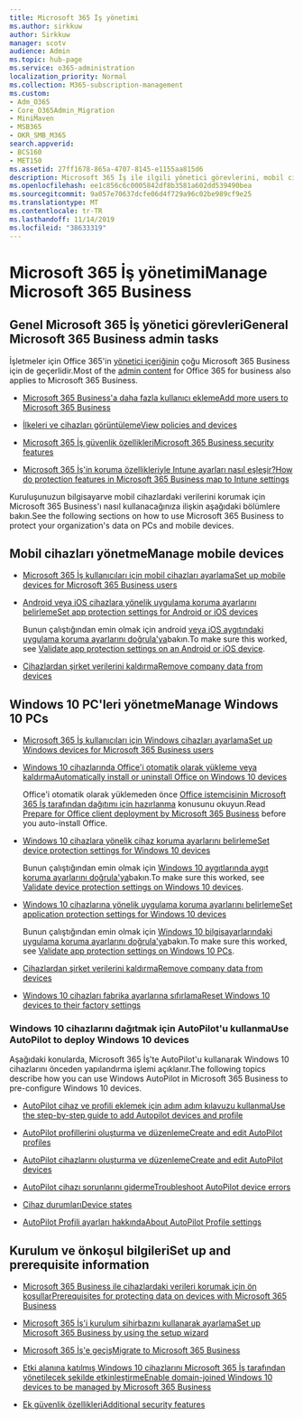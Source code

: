 ```yaml
---
title: Microsoft 365 İş yönetimi
ms.author: sirkkuw
author: Sirkkuw
manager: scotv
audience: Admin
ms.topic: hub-page
ms.service: o365-administration
localization_priority: Normal
ms.collection: M365-subscription-management
ms.custom:
- Adm_O365
- Core_O365Admin_Migration
- MiniMaven
- MSB365
- OKR_SMB_M365
search.appverid:
- BCS160
- MET150
ms.assetid: 27ff1678-865a-4707-8145-e1155aa815d6
description: Microsoft 365 İş ile ilgili yönetici görevlerini, mobil cihazları, Windows 10 bilgisayarlarınve bu tür birçok görevi yönetmeyi öğrenin.
ms.openlocfilehash: ee1c856c6c0005842df8b3581a602dd539490bea
ms.sourcegitcommit: 9a057e70637dcfe06d4f729a96c02be989cf9e25
ms.translationtype: MT
ms.contentlocale: tr-TR
ms.lasthandoff: 11/14/2019
ms.locfileid: "38633319"
---
```

# <a name="manage-microsoft-365-business"></a><span data-ttu-id="ec329-103">Microsoft 365 İş yönetimi</span><span class="sxs-lookup"><span data-stu-id="ec329-103">Manage Microsoft 365 Business</span></span>

## <a name="general-microsoft-365-business-admin-tasks"></a><span data-ttu-id="ec329-104">Genel Microsoft 365 İş yönetici görevleri</span><span class="sxs-lookup"><span data-stu-id="ec329-104">General Microsoft 365 Business admin tasks</span></span>

<span data-ttu-id="ec329-105">İşletmeler için Office 365'in [yönetici içeriğinin](/Office365/Admin/admin-home.md) çoğu Microsoft 365 Business için de geçerlidir.</span><span class="sxs-lookup"><span data-stu-id="ec329-105">Most of the [admin content](/Office365/Admin/admin-home.md) for Office 365 for business also applies to Microsoft 365 Business.</span></span>

- [<span data-ttu-id="ec329-106">Microsoft 365 Business'a daha fazla kullanıcı ekleme</span><span class="sxs-lookup"><span data-stu-id="ec329-106">Add more users to Microsoft 365 Business</span></span>](add-users-m365b.md)
    
- [<span data-ttu-id="ec329-107">İlkeleri ve cihazları görüntüleme</span><span class="sxs-lookup"><span data-stu-id="ec329-107">View policies and devices</span></span>](view-policies-and-devices.md)
    
- [<span data-ttu-id="ec329-108">Microsoft 365 İş güvenlik özellikleri</span><span class="sxs-lookup"><span data-stu-id="ec329-108">Microsoft 365 Business security features</span></span>](security-features.md)
    
- [<span data-ttu-id="ec329-109">Microsoft 365 İş'in koruma özellikleriyle Intune ayarları nasıl eşleşir?</span><span class="sxs-lookup"><span data-stu-id="ec329-109">How do protection features in Microsoft 365 Business map to Intune settings</span></span>](map-protection-features-to-intune-settings.md)
    
<span data-ttu-id="ec329-110">Kuruluşunuzun bilgisayarve mobil cihazlardaki verilerini korumak için Microsoft 365 Business'ı nasıl kullanacağınıza ilişkin aşağıdaki bölümlere bakın.</span><span class="sxs-lookup"><span data-stu-id="ec329-110">See the following sections on how to use Microsoft 365 Business to protect your organization's data on PCs and mobile devices.</span></span>
  
## <a name="manage-mobile-devices"></a><span data-ttu-id="ec329-111">Mobil cihazları yönetme</span><span class="sxs-lookup"><span data-stu-id="ec329-111">Manage mobile devices</span></span>

- [<span data-ttu-id="ec329-112">Microsoft 365 İş kullanıcıları için mobil cihazları ayarlama</span><span class="sxs-lookup"><span data-stu-id="ec329-112">Set up mobile devices for Microsoft 365 Business users</span></span>](set-up-mobile-devices.md)
    
- [<span data-ttu-id="ec329-113">Android veya iOS cihazlara yönelik uygulama koruma ayarlarını belirleme</span><span class="sxs-lookup"><span data-stu-id="ec329-113">Set app protection settings for Android or iOS devices</span></span>](app-protection-settings-for-android-and-ios.md)
    
    <span data-ttu-id="ec329-114">Bunun çalıştığından emin olmak için android [veya iOS aygıtındaki uygulama koruma ayarlarını doğrula'ya](validate-settings-on-android-or-ios.md)bakın.</span><span class="sxs-lookup"><span data-stu-id="ec329-114">To make sure this worked, see [Validate app protection settings on an Android or iOS device](validate-settings-on-android-or-ios.md).</span></span> 
    
- [<span data-ttu-id="ec329-115">Cihazlardan şirket verilerini kaldırma</span><span class="sxs-lookup"><span data-stu-id="ec329-115">Remove company data from devices</span></span>](remove-company-data.md)
    
## <a name="manage-windows-10-pcs"></a><span data-ttu-id="ec329-116">Windows 10 PC'leri yönetme</span><span class="sxs-lookup"><span data-stu-id="ec329-116">Manage Windows 10 PCs</span></span>

- [<span data-ttu-id="ec329-117">Microsoft 365 İş kullanıcıları için Windows cihazları ayarlama</span><span class="sxs-lookup"><span data-stu-id="ec329-117">Set up Windows devices for Microsoft 365 Business users</span></span>](set-up-windows-devices.md)
    
- [<span data-ttu-id="ec329-118">Windows 10 cihazlarında Office'i otomatik olarak yükleme veya kaldırma</span><span class="sxs-lookup"><span data-stu-id="ec329-118">Automatically install or uninstall Office on Windows 10 devices</span></span>](auto-install-or-uninstall-office.md)
    
    <span data-ttu-id="ec329-119">Office'i otomatik olarak yüklemeden önce [Office istemcisinin Microsoft 365 İş tarafından dağıtımı için hazırlanma](prepare-for-office-client-deployment.md) konusunu okuyun.</span><span class="sxs-lookup"><span data-stu-id="ec329-119">Read [Prepare for Office client deployment by Microsoft 365 Business](prepare-for-office-client-deployment.md) before you auto-install Office.</span></span> 
    
- [<span data-ttu-id="ec329-120">Windows 10 cihazlara yönelik cihaz koruma ayarlarını belirleme</span><span class="sxs-lookup"><span data-stu-id="ec329-120">Set device protection settings for Windows 10 devices</span></span>](protection-settings-for-windows-10-pcs.md)
    
    <span data-ttu-id="ec329-121">Bunun çalıştığından emin olmak için [Windows 10 aygıtlarında aygıt koruma ayarlarını doğrula'ya](validate-settings-on-windows-10-pcs.md)bakın.</span><span class="sxs-lookup"><span data-stu-id="ec329-121">To make sure this worked, see [Validate device protection settings on Windows 10 devices](validate-settings-on-windows-10-pcs.md).</span></span> 
    
- [<span data-ttu-id="ec329-122">Windows 10 cihazlarına yönelik uygulama koruma ayarlarını belirleme</span><span class="sxs-lookup"><span data-stu-id="ec329-122">Set application protection settings for Windows 10 devices</span></span>](protection-settings-for-windows-10-devices.md)
    
    <span data-ttu-id="ec329-123">Bunun çalıştığından emin olmak için [Windows 10 bilgisayarlarındaki uygulama koruma ayarlarını doğrula'ya](validate-protection-settings-on-windows-10-pcs.md)bakın.</span><span class="sxs-lookup"><span data-stu-id="ec329-123">To make sure this worked, see [Validate app protection settings on Windows 10 PCs](validate-protection-settings-on-windows-10-pcs.md).</span></span> 
    
- [<span data-ttu-id="ec329-124">Cihazlardan şirket verilerini kaldırma</span><span class="sxs-lookup"><span data-stu-id="ec329-124">Remove company data from devices</span></span>](remove-company-data.md)
    
- [<span data-ttu-id="ec329-125">Windows 10 cihazları fabrika ayarlarına sıfırlama</span><span class="sxs-lookup"><span data-stu-id="ec329-125">Reset Windows 10 devices to their factory settings</span></span>](reset-devices-to-factory-settings.md)
    
### <a name="use-autopilot-to-deploy-windows-10-devices"></a><span data-ttu-id="ec329-126">Windows 10 cihazlarını dağıtmak için AutoPilot'u kullanma</span><span class="sxs-lookup"><span data-stu-id="ec329-126">Use AutoPilot to deploy Windows 10 devices</span></span>

<span data-ttu-id="ec329-127">Aşağıdaki konularda, Microsoft 365 İş'te AutoPilot'u kullanarak Windows 10 cihazlarını önceden yapılandırma işlemi açıklanır.</span><span class="sxs-lookup"><span data-stu-id="ec329-127">The following topics describe how you can use Windows AutoPilot in Microsoft 365 Business to pre-configure Windows 10 devices.</span></span>
  
- [<span data-ttu-id="ec329-128">AutoPilot cihaz ve profili eklemek için adım adım kılavuzu kullanma</span><span class="sxs-lookup"><span data-stu-id="ec329-128">Use the step-by-step guide to add Autopilot devices and profile</span></span>](add-autopilot-devices-and-profile.md)
    
- [<span data-ttu-id="ec329-129">AutoPilot profillerini oluşturma ve düzenleme</span><span class="sxs-lookup"><span data-stu-id="ec329-129">Create and edit AutoPilot profiles</span></span>](create-and-edit-autopilot-profiles.md)
    
- [<span data-ttu-id="ec329-130">AutoPilot cihazlarını oluşturma ve düzenleme</span><span class="sxs-lookup"><span data-stu-id="ec329-130">Create and edit AutoPilot devices</span></span>](create-and-edit-autopilot-devices.md)
    
- [<span data-ttu-id="ec329-131">AutoPilot cihazı sorunlarını giderme</span><span class="sxs-lookup"><span data-stu-id="ec329-131">Troubleshoot AutoPilot device errors</span></span>](troubleshoot-autopilot-errors.md)
    
- [<span data-ttu-id="ec329-132">Cihaz durumları</span><span class="sxs-lookup"><span data-stu-id="ec329-132">Device states</span></span>](device-states.md)
    
- [<span data-ttu-id="ec329-133">AutoPilot Profili ayarları hakkında</span><span class="sxs-lookup"><span data-stu-id="ec329-133">About AutoPilot Profile settings</span></span>](autopilot-profile-settings.md)
    
## <a name="set-up-and-prerequisite-information"></a><span data-ttu-id="ec329-134">Kurulum ve önkoşul bilgileri</span><span class="sxs-lookup"><span data-stu-id="ec329-134">Set up and prerequisite information</span></span>

- [<span data-ttu-id="ec329-135">Microsoft 365 Business ile cihazlardaki verileri korumak için ön koşullar</span><span class="sxs-lookup"><span data-stu-id="ec329-135">Prerequisites for protecting data on devices with Microsoft 365 Business</span></span>](pre-requisites-for-data-protection.md)
    
- [<span data-ttu-id="ec329-136">Microsoft 365 İş'i kurulum sihirbazını kullanarak ayarlama</span><span class="sxs-lookup"><span data-stu-id="ec329-136">Set up Microsoft 365 Business by using the setup wizard</span></span>](set-up.md)
    
- [<span data-ttu-id="ec329-137">Microsoft 365 İş'e geçiş</span><span class="sxs-lookup"><span data-stu-id="ec329-137">Migrate to Microsoft 365 Business</span></span>](migrate-to-microsoft-365-business.md)
    
- [<span data-ttu-id="ec329-138">Etki alanına katılmış Windows 10 cihazlarını Microsoft 365 İş tarafından yönetilecek şekilde etkinleştirme</span><span class="sxs-lookup"><span data-stu-id="ec329-138">Enable domain-joined Windows 10 devices to be managed by Microsoft 365 Business</span></span>](manage-windows-devices.md)
    
- [<span data-ttu-id="ec329-139">Ek güvenlik özellikleri</span><span class="sxs-lookup"><span data-stu-id="ec329-139">Additional security features</span></span>](security-features.md#additional-security-features)
